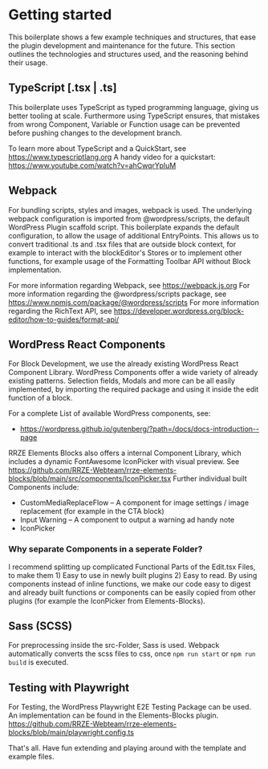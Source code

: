 # Getting started
This boilerplate shows a few example techniques and structures, that ease the plugin development and maintenance for the future. This section outlines the technologies and structures used, and the reasoning behind their usage.

## TypeScript [.tsx | .ts]
This boilerplate uses TypeScript as typed programming language, giving us better tooling at scale. Furthermore using TypeScript ensures, that mistakes from wrong Component, Variable or Function usage can be prevented before pushing changes to the development branch.

To learn more about TypeScript and a QuickStart, see https://www.typescriptlang.org
A handy video for a quickstart: https://www.youtube.com/watch?v=ahCwqrYpIuM

## Webpack
For bundling scripts, styles and images, webpack is used. The underlying webpack configuration is imported from @wordpress/scripts, the default WordPress Plugin scaffold script. This boilerplate expands the default configuration, to allow the usage of additional EntryPoints. This allows us to convert traditional .ts and .tsx files that are outside block context, for example to interact with the blockEditor's Stores or to implement other functions, for example usage of the Formatting Toolbar API without Block implementation.

For more information regarding Webpack, see https://webpack.js.org
For more information regarding the @wordpress/scripts package, see https://www.npmjs.com/package/@wordpress/scripts
For more information regarding the RichText API, see https://developer.wordpress.org/block-editor/how-to-guides/format-api/

## WordPress React Components
For Block Development, we use the already existing WordPress React Component Library. WordPress Components offer a wide variety of already existing patterns. Selection fields, Modals and more can be all easily implemented, by importing the required package and using it inside the edit function of a block.

For a complete List of available WordPress components, see: 
- https://wordpress.github.io/gutenberg/?path=/docs/docs-introduction--page

RRZE Elements Blocks also offers a internal Component Library, which includes a dynamic FontAwesome IconPicker with visual preview. See https://github.com/RRZE-Webteam/rrze-elements-blocks/blob/main/src/components/IconPicker.tsx
Further individual built Components include:
- CustomMediaReplaceFlow – A component for image settings / image replacement (for example in the CTA block)
- Input Warning – A component to output a warning ad handy note
- IconPicker

### Why separate Components in a seperate Folder?
I recommend splitting up complicated Functional Parts of the Edit.tsx Files, to make them 1) Easy to use in newly built plugins 2) Easy to read. By using components instead of inline functions, we make our code easy to digest and already built functions or components can be easily copied from other plugins (for example the IconPicker from Elements-Blocks).

## Sass (SCSS)
For preprocessing inside the src-Folder, Sass is used. Webpack automatically converts the scss files to css, once `npm run start` or `npm run build` is executed.

## Testing with Playwright
For Testing, the WordPress Playwright E2E Testing Package can be used. An implementation can be found in the Elements-Blocks plugin. https://github.com/RRZE-Webteam/rrze-elements-blocks/blob/main/playwright.config.ts

That's all. Have fun extending and playing around with the template and example files.